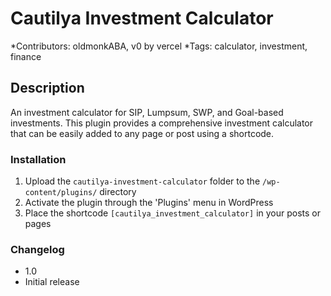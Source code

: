# Cautilya Investment Calculator  

*Contributors: oldmonkABA, v0 by vercel
*Tags: calculator, investment, finance

## Description  

An investment calculator for SIP, Lumpsum, SWP, and Goal-based investments.
This plugin provides a comprehensive investment calculator that can be easily added to any page or post using a shortcode.


### Installation

1. Upload the `cautilya-investment-calculator` folder to the `/wp-content/plugins/` directory
2. Activate the plugin through the 'Plugins' menu in WordPress
3. Place the shortcode `[cautilya_investment_calculator]` in your posts or pages

### Changelog
* 1.0 
* Initial release